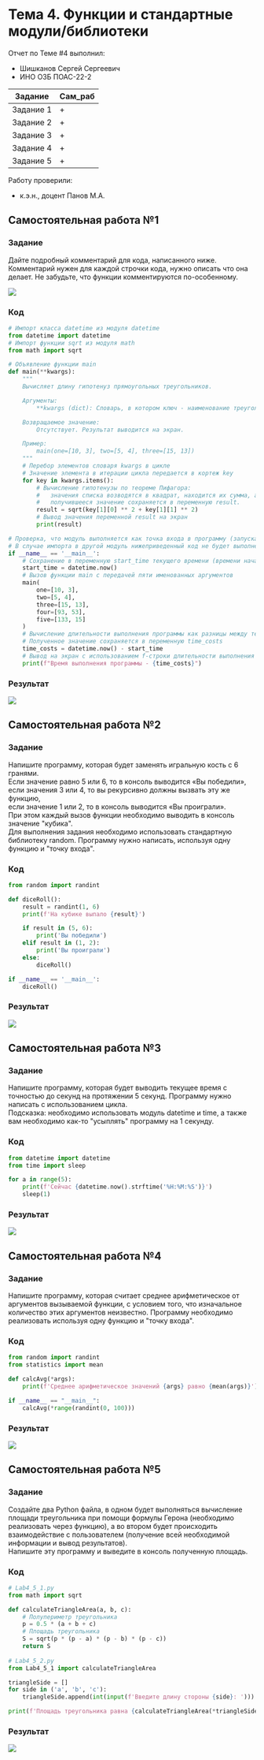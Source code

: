 # Тема 4. Функции и стандартные модули/библиотеки
Отчет по Теме #4 выполнил:
- Шишканов Сергей Сергеевич
- ИНО ОЗБ ПОАС-22-2

| Задание | Сам_раб |
| ------ | ------ |
| Задание 1 | + |
| Задание 2 | + |
| Задание 3 | + |
| Задание 4 | + |
| Задание 5 | + |

Работу проверили:
- к.э.н., доцент Панов М.А.

## Самостоятельная работа №1
### Задание
Дайте подробный комментарий для кода, написанного ниже. Комментарий нужен для каждой строчки кода, нужно описать что она делает.
Не забудьте, что функции комментируются по-особенному.

![](https://github.com/GreyKnightGK/SoftwareEngineering/blob/Тема_4/pic/Task4_1.png)

### Код
```python
# Импорт класса datetime из модуля datetime
from datetime import datetime
# Импорт функции sqrt из модуля math
from math import sqrt

# Объявление функции main
def main(**kwargs):
    """
    Вычисляет длину гипотенуз прямоугольных треугольников.

    Аргументы:
        **kwargs (dict): Словарь, в котором ключ - наименование треугольника, а значения - список длин его катетов.

    Возвращаемое значение:
        Отсутствует. Результат выводится на экран.

    Пример:
        main(one=[10, 3], two=[5, 4], three=[15, 13])
    """
    # Перебор элементов словаря kwargs в цикле
    # Значение элемента в итерации цикла передается в кортеж key
    for key in kwargs.items():
        # Вычисление гипотенузы по теореме Пифагора:
        #   значения списка возводятся в квадрат, находится их сумма, а затем вычисляется квадратный корень от суммы;
        #   получившееся значение сохраняется в переменную result.
        result = sqrt(key[1][0] ** 2 + key[1][1] ** 2)
        # Вывод значения переменной result на экран
        print(result)

# Проверка, что модуль выполняется как точка входа в программу (запускается напрямую, а не импортируется в другой модуль)
# В случае импорта в другой модуль нижеприведенный код не будет выполнен
if __name__ == '__main__':
    # Сохранение в переменную start_time текущего времени (времени начала выполнения программы)
    start_time = datetime.now()
    # Вызов функции main с передачей пяти именованных аргументов
    main(
        one=[10, 3],
        two=[5, 4],
        three=[15, 13],
        four=[93, 53],
        five=[133, 15]
    )
    # Вычисление длительности выполнения программы как разницы между текущим временем и значением переменной start_time
    # Полученное значение сохраняется в переменную time_costs
    time_costs = datetime.now() - start_time
    # Вывод на экран с использованием f-строки длительности выполнения программы
    print(f"Время выполнения программы - {time_costs}")
```

### Результат
![](https://github.com/GreyKnightGK/SoftwareEngineering/blob/Тема_4/pic/Lab4_1.png)

## Самостоятельная работа №2
### Задание
Напишите программу, которая будет заменять игральную кость с 6 гранями.\
Если значение равно 5 или 6, то в консоль выводится «Вы победили»,\
если значения 3 или 4, то вы рекурсивно должны вызвать эту же функцию,\
если значение 1 или 2, то в консоль выводится «Вы проиграли».\
При этом каждый вызов функции необходимо выводить в консоль значение "кубика".\
Для выполнения задания необходимо использовать стандартную библиотеку random. Программу нужно написать, используя одну функцию и "точку входа".

### Код
```python
from random import randint

def diceRoll():
    result = randint(1, 6)
    print(f'На кубике выпало {result}')

    if result in (5, 6):
        print('Вы победили')
    elif result in (1, 2):
        print('Вы проиграли')
    else:
        diceRoll()

if __name__ == '__main__':
    diceRoll()
```

### Результат
![](https://github.com/GreyKnightGK/SoftwareEngineering/blob/Тема_4/pic/Lab4_2.png)

## Самостоятельная работа №3
### Задание
Напишите программу, которая будет выводить текущее время с точностью до секунд на протяжении 5 секунд. Программу нужно написать с использованием цикла.\
Подсказка: необходимо использовать модуль datetime и time, а также вам необходимо как-то "усыплять" программу на 1 секунду.

### Код
```python
from datetime import datetime
from time import sleep

for a in range(5):
    print(f'Сейчас {datetime.now().strftime('%H:%M:%S')}')
    sleep(1)
```

### Результат
![](https://github.com/GreyKnightGK/SoftwareEngineering/blob/Тема_4/pic/Lab4_3.png)

## Самостоятельная работа №4
### Задание
Напишите программу, которая считает среднее арифметическое от аргументов вызываемой функции, с условием того, что изначальное количество этих аргументов неизвестно.
Программу необходимо реализовать используя одну функцию и "точку входа".

### Код
```python
from random import randint
from statistics import mean

def calcAvg(*args):
    print(f'Среднее арифметическое значений {args} равно {mean(args)}')

if __name__ == "__main__":
    calcAvg(*range(randint(0, 100)))
```

### Результат
![](https://github.com/GreyKnightGK/SoftwareEngineering/blob/Тема_4/pic/Lab4_4.png)

## Самостоятельная работа №5
### Задание
Создайте два Python файла, в одном будет выполняться вычисление площади треугольника при помощи формулы Герона (необходимо реализовать через функцию),
а во втором будет происходить взаимодействие с пользователем (получение всей необходимой информации и вывод результатов).\
Напишите эту программу и выведите в консоль полученную площадь.

### Код
```python
# Lab4_5_1.py
from math import sqrt

def calculateTriangleArea(a, b, c):
    # Полупериметр треугольника
    p = 0.5 * (a + b + c)
    # Площадь треугольника
    S = sqrt(p * (p - a) * (p - b) * (p - c))
    return S
	
# Lab4_5_2.py
from Lab4_5_1 import calculateTriangleArea

triangleSide = []
for side in ('a', 'b', 'c'):
    triangleSide.append(int(input(f'Введите длину стороны {side}: ')))

print(f'Площадь треугольника равна {calculateTriangleArea(*triangleSide)}')
```

### Результат
![](https://github.com/GreyKnightGK/SoftwareEngineering/blob/Тема_4/pic/Lab4_5.png)